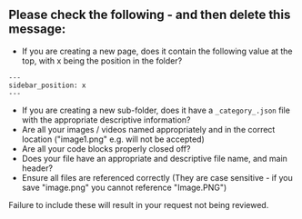 ## Please check the following - and then delete this message:

- If you are creating a new page, does it contain the following value at the top, with x being the position in the folder?
```
---
sidebar_position: x
---
```

- If you are creating a new sub-folder, does it have a `_category_.json` file with the appropriate descriptive information?
- Are all your images / videos named appropriately and in the correct location ("image1.png" e.g. will not be accepted)
- Are all your code blocks properly closed off?
- Does your file have an appropriate and descriptive file name, and main header?
- Ensure all files are referenced correctly (They are case sensitive - if you save "image.png" you cannot reference "Image.PNG")

Failure to include these will result in your request not being reviewed.
